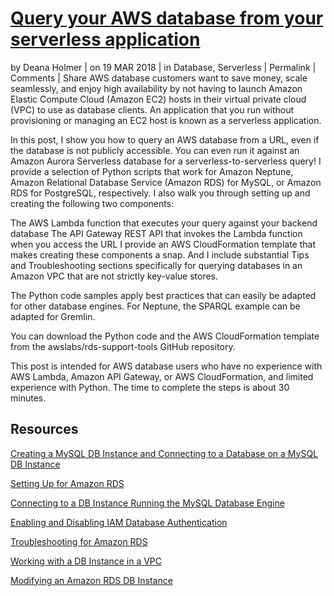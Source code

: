 # [Query your AWS database from your serverless application](https://aws.amazon.com/blogs/database/query-your-aws-database-from-your-serverless-application/#Set)

by Deana Holmer | on 19 MAR 2018 | in Database, Serverless | Permalink |  Comments |  Share
AWS database customers want to save money, scale seamlessly, and enjoy high availability by not having to launch Amazon Elastic Compute Cloud (Amazon EC2) hosts in their virtual private cloud (VPC) to use as database clients. An application that you run without provisioning or managing an EC2 host is known as a serverless application.

In this post, I show you how to query an AWS database from a URL, even if the database is not publicly accessible. You can even run it against an Amazon Aurora Serverless database for a serverless-to-serverless query! I provide a selection of Python scripts that work for Amazon Neptune, Amazon Relational Database Service (Amazon RDS) for MySQL, or Amazon RDS for PostgreSQL, respectively. I also walk you through setting up and creating the following two components:

The AWS Lambda function that executes your query against your backend database
The API Gateway REST API that invokes the Lambda function when you access the URL
I provide an AWS CloudFormation template that makes creating these components a snap. And I include substantial Tips and Troubleshooting sections specifically for querying databases in an Amazon VPC that are not strictly key-value stores.

The Python code samples apply best practices that can easily be adapted for other database engines. For Neptune, the SPARQL example can be adapted for Gremlin.

You can download the Python code and the AWS CloudFormation template from the awslabs/rds-support-tools GitHub repository.

This post is intended for AWS database users who have no experience with AWS Lambda, Amazon API Gateway, or AWS CloudFormation, and limited experience with Python. The time to complete the steps is about 30 minutes.

## Resources
[Creating a MySQL DB Instance and Connecting to a Database on a MySQL DB Instance](https://docs.aws.amazon.com/AmazonRDS/latest/UserGuide/CHAP_GettingStarted.CreatingConnecting.MySQL.html)

[Setting Up for Amazon RDS](https://docs.aws.amazon.com/AmazonRDS/latest/UserGuide/CHAP_SettingUp.html)

[Connecting to a DB Instance Running the MySQL Database Engine](https://docs.aws.amazon.com/AmazonRDS/latest/UserGuide/USER_ConnectToInstance.html)

[Enabling and Disabling IAM Database Authentication](https://docs.aws.amazon.com/AmazonRDS/latest/UserGuide/UsingWithRDS.IAMDBAuth.Enabling.html)

[Troubleshooting for Amazon RDS](https://docs.aws.amazon.com/AmazonRDS/latest/UserGuide/CHAP_Troubleshooting.html#CHAP_Troubleshooting.Connecting)

[Working with a DB Instance in a VPC](https://docs.aws.amazon.com/AmazonRDS/latest/UserGuide/USER_VPC.WorkingWithRDSInstanceinaVPC.html#USER_VPC.Hiding)

[Modifying an Amazon RDS DB Instance](https://docs.aws.amazon.com/AmazonRDS/latest/UserGuide/Overview.DBInstance.Modifying.html)
